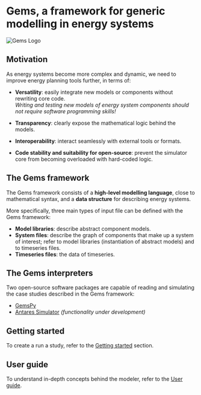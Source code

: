 # Gems, a framework for generic modelling in energy systems


![Gems Logo](/images/gemsV2cropped.png)


## Motivation

As energy systems become more complex and dynamic, we need to improve energy planning tools further, in terms of:

- **Versatility**: easily integrate new models or components without rewriting core code.  
  *Writing and testing new models of energy system components should not require software programming skills!*

- **Transparency**: clearly expose the mathematical logic behind the models.

- **Interoperability**: interact seamlessly with external tools or formats.

- **Code stability and suitability for open-source**: prevent the simulator core from becoming overloaded with hard-coded logic.

## The Gems framework

The Gems framework consists of a **high-level modelling language**, close to mathematical syntax, and a **data structure** for describing energy systems.

More specifically, three main types of input file can be defined with the Gems framework:

- **Model libraries**: describe abstract component models.  
- **System files**: describe the graph of components that make up a system of interest; refer to model libraries (instantiation of abstract models) and to timeseries files.  
- **Timeseries files**: the data of timeseries.

## The Gems interpreters

Two open-source software packages are capable of reading and simulating the case studies described in the Gems framework:

- [GemsPy](https://github.com/AntaresSimulatorTeam/GemsPy)
- [Antares Simulator](https://antares-simulator.org/) *(functionality under development)*

## Getting started

To create a run a study, refer to the [Getting started](getting-started.md) section.

## User guide

To understand in-depth concepts behind the modeler, refer to the [User guide](user-guide.md).